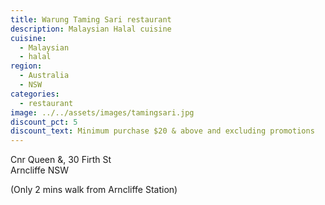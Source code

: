 ```yaml
---
title: Warung Taming Sari restaurant
description: Malaysian Halal cuisine
cuisine:
  - Malaysian
  - halal
region:
  - Australia
  - NSW
categories:
  - restaurant
image: ../../assets/images/tamingsari.jpg
discount_pct: 5
discount_text: Minimum purchase $20 & above and excluding promotions
---
```


Cnr Queen &, 30 Firth St  
Arncliffe NSW

(Only 2 mins walk from Arncliffe Station)
